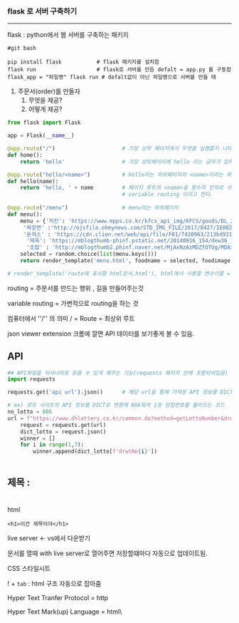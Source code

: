 ### flask 로 서버 구축하기

---

flask : python에서 웹 서버를 구축하는 패키지



```shell
#git bash

pip install flask			# flask 패키지를 설치함
flask run					# flask로 서버를 만듬 defalt = app.py 를 구동함
flask_app = "파일명" flask run # defalt값이 아닌 파일명으로 서버를 만들 때
```

1. 주문서(order)를 만들자
   1. 무엇을 제공?
   2. 어떻게 제공?

```python
from flask import Flask

app = Flask(__name__)

@app.route("/")						# 가장 상위 페이지에서 무엇을 실행할지 나타냄 = routing
def home():
    return 'hello'   				# 가장 상위페이지에 hello 라는 글자가 입력됨

@app.route("hello/<name>")			# hello라는 하위페이지의 <name>이라는 하위페이지
def hello(name):
    return 'hello, ' + name			# 페이지 루트의 <name>을 함수의 인자로 사용가능
									# variable routing 이라고 한다.
    
@app.route("/menu")					# menu라는 하위페이지
def menu():
    menu = {'치킨': 'https://www.mpps.co.kr/kfcs_api_img/KFCS/goods/DL_2172964_20181218164342743.png' ,
     '짜장면' :'http://ojsfile.ohmynews.com/STD_IMG_FILE/2017/0427/IE002151398_STD.JPG',
     '돈까스' : 'https://cdn.clien.net/web/api/file/F01/7420963/213bd93166374f.jpg',
      '제육': 'https://mblogthumb-phinf.pstatic.net/20140916_154/dew36_14107988004269WVlb_JPEG/1.jpg?type=w2' , 
      '초밥' : 'http://mblogthumb2.phinf.naver.net/MjAxNzAzMDZfOTUg/MDAxNDg4ODA2NzYxMjMy.GBaA7LWRZtgAQDxkWD47_quKGTGR0gJCvCRVDh8xBbMg.p4Smgay1gtqeXjP2i15vSdjb7WrLwRw5Ucyf65dCR7Ag.JPEG.boru130/DSC08901.JPG?type=w800'}
    selected = random.choice(list(menu.keys()))
    return render_template('menu.html', foodname = selected, foodimage = menu[selected])

# render_template('route에 표시할 html문서.html'), html에서 사용할 변수이름 = local변수이름) 을 통해 python의 변수를 html에서 가져다 쓸 수 있음. 
```

routing  =  주문서를 만드는 행위 , 길을 만들어주는것

variable routing = 가변적으로 routing을 하는 것 

컴퓨터에서 ''/'' 의 의미    /  = Route = 최상위 루트

json viewer extension 크롬에 깔면 API 데이터를 보기좋게 볼 수 있음.



## API

```python
## API파일을 딕셔너리로 읽을 수 있게 해주는 기능(requests 패키지 안에 포함되어있음)
import requests

requests.get('api url').json()		# 해당 url을 통해 가져온 API 정보를 DICT 형태로 바꿔줌

# ex) 로또 사이트의 API 정보를 DICT로 변환해 866회차 1등 당첨번호를 불러오는 코드
no_lotto = 866
url = f"https://www.dhlottery.co.kr/common.do?method=getLottoNumber&drwNo={no_lotto}"
    request = requests.get(url)
    dict_lotto = request.json()
    winner = []
    for i in range(1,7):
        winner.append(dict_lotto[f'drwtNo{i}'])
        
```









## 제목 : <h1></h1> html

```
<h1>이건 제목이야</h1>

```

live server <- vs에서 다운받기

문서를 열때 with live server로 열어주면 저장할떄마다 자동으로 업데이트됨.

CSS 스타일시트

! + `tab`  : html 구조 자동으로 잡아줌

Hyper Text Tranfer Protocol = http

Hyper Text Mark(up) Language = html\





